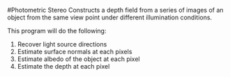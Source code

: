 #Photometric Stereo
Constructs a depth field from a series of images of an object from the
same view point under different illumination conditions.

This program will do the following:
1. Recover light source directions
2. Estimate surface normals at each pixels
3. Estimate albedo of the object at each pixel
4. Estimate the depth at each pixel

